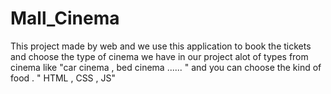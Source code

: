 # Mall_Cinema
This project made by web and we use this application to book the tickets and choose the type of cinema we have in our project alot of types from cinema like "car cinema , bed cinema ...... " and you can choose the kind of food . " HTML , CSS , JS"
